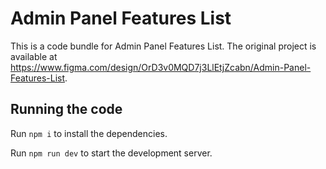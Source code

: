 
  # Admin Panel Features List

  This is a code bundle for Admin Panel Features List. The original project is available at https://www.figma.com/design/OrD3v0MQD7j3LlEtjZcabn/Admin-Panel-Features-List.

  ## Running the code

  Run `npm i` to install the dependencies.

  Run `npm run dev` to start the development server.
  